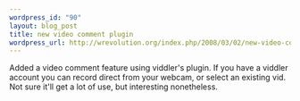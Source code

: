 ```yaml
--- 
wordpress_id: "90"
layout: blog_post
title: new video comment plugin
wordpress_url: http://wrevolution.org/index.php/2008/03/02/new-video-comment-plugin/
---
```

Added a video comment feature using viddler's plugin.  If you have a viddler account you can record direct from your webcam, or select an existing vid.  Not sure it'll get a lot of use, but interesting nonetheless.
